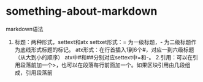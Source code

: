 # something-about-markdown
markdown语法
1. 标题：两种形式，settext和atx
  settxet形式：= 为一级标题，- 为二级标题作为底线形式标题的标记。
  atx形式：在行首插入1到6个#，对应一到六级标题（从大到小的顺序）
  atx中#和##分别对应settext中=和-。
2.引用：可以在引用段落前加一个>，也可以在段落每行前面加一个。如果区块引用由几段组成，引用段落前
